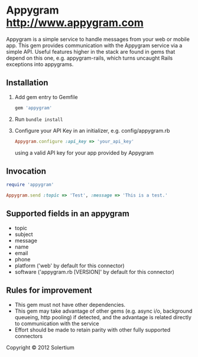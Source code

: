 # Appygram <http://www.appygram.com>

Appygram is a simple service to handle messages from your web
or mobile app. This gem provides communication with the Appygram
service via a simple API. Useful features higher in the stack
are found in gems that depend on this one, e.g. appygram-rails,
which turns uncaught Rails exceptions into appygrams.

## Installation

1.  Add gem entry to Gemfile
    
    ```ruby
    gem 'appygram'
    ```
    
2.  Run <code>bundle install</code>

3.  Configure your API Key in an initializer, e.g. config/appygram.rb
    
    ```ruby
    Appygram.configure :api_key => 'your_api_key'
    ```
    
    using a valid API key for your app provided by Appygram

## Invocation

   ```ruby
   require 'appygram'

   Appygram.send :topic => 'Test', :message => 'This is a test.'
   ```

## Supported fields in an appygram

* topic
* subject
* message
* name
* email
* phone
* platform ('web' by default for this connector)
* software ('appygram.rb [VERSION]' by default for this connector)

## Rules for improvement

* This gem must not have other dependencies.
* This gem may take advantage of other gems (e.g. async i/o,
  background queueing, http pooling) if detected, and the advantage
  is related directly to communication with the service
* Effort should be made to retain parity with other fully supported
  connectors

Copyright © 2012 Solertium
